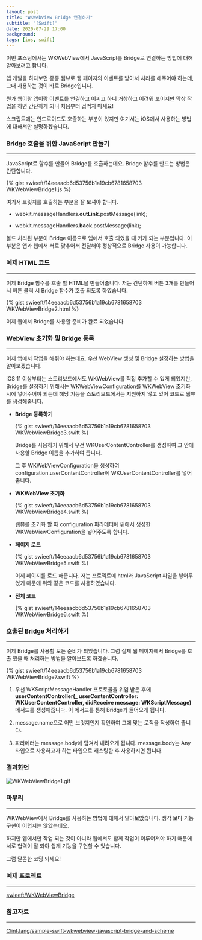```yaml
---
layout: post
title: "WKWebView Bridge 연결하기"
subtitle: "[Swift]"
date: 2020-07-29 17:00
background: 
tags: [ios, swift]
---
```


이번 포스팅에서는 WKWebView에서 JavaScript를 Bridge로 연결하는 방법에 대해 알아보려고 합니다.

앱 개발을 하다보면 종종 웹뷰로 웹 페이지의 이벤트를 받아서 처리를 해주어야 하는데, 그때 사용하는 것이 바로 Bridge입니다.

뭔가 웹이랑 앱이랑 이벤트를 연결하고 어쩌고 하니 거창하고 어려워 보이지만 막상 작업을 하면 간단하게 되니 처음부터 겁먹지 마세요!

스크립트에는 안드로이드도 호출하는 부분이 있지만 여기서는 iOS에서 사용하는 방법에 대해서만 설명하겠습니다.

### Bridge 호출을 위한 JavaScript 만들기

---

JavaScript로 함수를 만들어 Bridge를 호출하는데요. Bridge 함수를 만드는 방법은 간단합니다.

<p> {% gist swieeft/14eeaacb6d53756b1a19cb6781658703 WKWebViewBridge1.js %} </p>

여기서 브릿지를 호출하는 부분을 잘 보셔야 합니다.

- webkit.messageHandlers.**outLink**.postMessage(link);

- webkit.messageHandlers.**back**.postMessage(link);

볼드 처리된 부분이 Bridge 이름으로 앱에서 호출 되었을 때 키가 되는 부분입니다. 이 부분은 앱과 웹에서 서로 맞추어서 전달해야 정상적으로 Bridge 사용이 가능합니다.


### 예제 HTML 코드

---

이제 Bridge 함수를 호출 할 HTML을 만들어줍니다. 저는 간단하게 버튼 3개를 만들어서 버튼 클릭 시 Bridge 함수가 호출 되도록 하였습니다.

<p> {% gist swieeft/14eeaacb6d53756b1a19cb6781658703 WKWebViewBridge2.html %} </p>

이제 웹에서 Bridge를 사용할 준비가 완료 되었습니다.

### WebView 초기화 및 Bridge 등록

---

이제 앱에서 작업을 해줘야 하는데요. 우선 WebView 생성 및 Bridge 설정하는 방법을 알아보겠습니다.

iOS 11 이상부터는 스토리보드에서도 WKWebView를 직접 추가할 수 있게 되었지만, Bridge를 설정하기 위해서는 WKWebViewConfiguration를 WKWebView 초기화 시에 넣어주어야 되는데 해당 기능을 스토리보드에서는 지원하지 않고 있어 코드로 웹뷰를 생성해줍니다.

- **Bridge 등록하기**

    <p> {% gist swieeft/14eeaacb6d53756b1a19cb6781658703 WKWebViewBridge3.swift %} </p>

    Bridge를 사용하기 위해서 우선 WKUserContentController를 생성하여 그 안에 사용할 Bridge 이름을 추가하여 줍니다.

    그 후 WKWebViewConfiguration을 생성하여 configuration.userContentController에 WKUserContentController를 넣어줍니다.

- **WKWebView 초기화**

    <p> {% gist swieeft/14eeaacb6d53756b1a19cb6781658703 WKWebViewBridge4.swift %} </p>

    웹뷰를 초기화 할 때 configuration 파라메터에 위에서 생성한 WKWebViewConfiguration을 넣어주도록 합니다.

- **페이지 로드**

    <p> {% gist swieeft/14eeaacb6d53756b1a19cb6781658703 WKWebViewBridge5.swift %} </p>

    이제 페이지를 로드 해줍니다. 저는 프로젝트에 html과 JavaScript 파일을 넣어두었기 때문에 위와 같은 코드를 사용하였습니다.

- **전체 코드**

    <p> {% gist swieeft/14eeaacb6d53756b1a19cb6781658703 WKWebViewBridge6.swift %} </p>

### 호출된 Bridge 처리하기

---

이제 Bridge를 사용할 모든 준비가 되었습니다. 그럼 실제 웹 페이지에서 Bridge를 호출 했을 때 처리하는 방법을 알아보도록 하겠습니다.

<p> {% gist swieeft/14eeaacb6d53756b1a19cb6781658703 WKWebViewBridge7.swift %} </p>

1. 우선 WKScriptMessageHandler 프로토콜을 위임 받은 후에 **userContentController(_ userContentController: WKUserContentController, didReceive message: WKScriptMessage)** 메서드를 생성해줍니다. 이 메서드를 통해 Bridge가 들어오게 됩니다.

2. message.name으로 어떤 브릿지인지 확인하여 그에 맞는 로직을 작성하여 줍니다.

3. 파라메터는 message.body에 담겨서 내려오게 됩니다. message.body는 Any 타입으로 사용하고자 하는 타입으로 캐스팅한 후 사용하시면 됩니다.


### 결과화면

![WKWebViewBridge1.gif](/assets/images/posts/2020-07-29/WKWebViewBridge1.gif)

### 마무리

---

WKWebView에서 Bridge를 사용하는 방법에 대해서 알아보았습니다. 생각 보다 기능 구현이 어렵지는 않았는데요.

하지만 앱에서만 작업 되는 것이 아니라 웹에서도 함께 작업이 이루어져야 하기 때문에 서로 협력이 잘 되야 쉽게 기능을 구현할 수 있습니다.

그럼 달콤한 코딩 되세요!


### 예제 프로젝트

---

[swieeft/WKWebViewBridge](https://github.com/swieeft/WKWebViewBridge)

### 참고자료

--- 

[ClintJang/sample-swift-wkwebview-javascript-bridge-and-scheme](https://github.com/ClintJang/sample-swift-wkwebview-javascript-bridge-and-scheme)